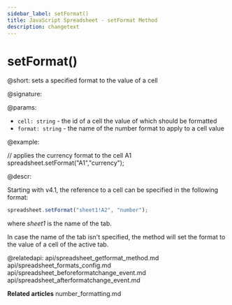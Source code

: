```yaml
---
sidebar_label: setFormat()
title: JavaScript Spreadsheet - setFormat Method
description: changetext
---
```


# setFormat()

@short: sets a specified format to the value of a cell

@signature:

@params:

- `cell: string` - the id of a cell the value of which should be formatted
- `format: string` - the name of the number format to apply to a cell value

@example:

// applies the currency format to the cell A1
spreadsheet.setFormat("A1","currency");

@descr:

Starting with v4.1, the reference to a cell can be specified in the following format:

~~~js
spreadsheet.setFormat("sheet1!A2", "number"); 
~~~

where *sheet1* is the name of the tab.

In case the name of the tab isn't specified, the method will set the format to the value of a cell of the active tab.

@relatedapi:
api/spreadsheet_getformat_method.md
api/spreadsheet_formats_config.md
api/spreadsheet_beforeformatchange_event.md
api/spreadsheet_afterformatchange_event.md

**Related articles**
number_formatting.md
